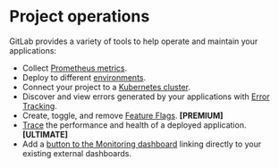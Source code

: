 # Project operations

GitLab provides a variety of tools to help operate and maintain
your applications:

- Collect [Prometheus metrics](../integrations/prometheus_library/index.md).
- Deploy to different [environments](../../../ci/environments.md).
- Connect your project to a [Kubernetes cluster](../clusters/index.md).
- Discover and view errors generated by your applications with [Error Tracking](error_tracking.md).
- Create, toggle, and remove [Feature Flags](feature_flags.md). **[PREMIUM]**
- [Trace](tracing.md) the performance and health of a deployed application. **[ULTIMATE]**
- Add a [button to the Monitoring dashboard](linking_to_an_external_dashboard.md) linking directly to your existing external dashboards.
